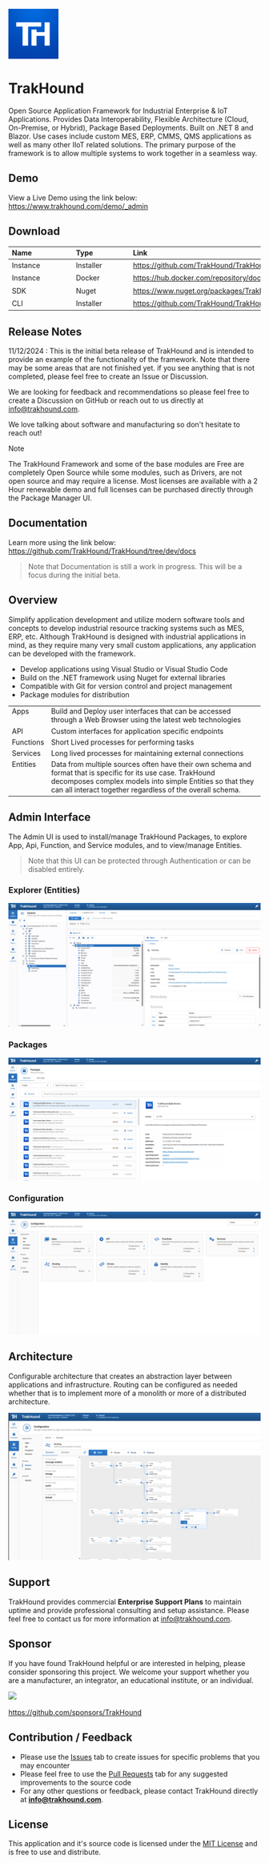 ![trakhound-logo](static/trakhound-logo-v5-100px.png)

# TrakHound
Open Source Application Framework for Industrial Enterprise & IoT Applications. Provides Data Interoperability, Flexible Architecture (Cloud, On-Premise, or Hybrid), Package Based Deployments. Built on .NET 8 and Blazor. Use cases include custom MES, ERP, CMMS, QMS applications as well as many other IIoT related solutions. The primary purpose of the framework is to allow multiple systems to work together in a seamless way.

## Demo
View a Live Demo using the link below:
https://www.trakhound.com/demo/_admin

## Download
<table>
    <thead>
        <tr>
            <th style="text-align: left;min-width: 100px;">Name</th>
            <th style="text-align: center;width: 20px;"></th>
            <th style="text-align: left;min-width: 100px;">Type</th>
            <th style="text-align: left;">Link</th>
        </tr>
    </thead>
    <tbody>
        <tr>
            <td>Instance</td>
            <td><img src="static/windows-logo.svg" style="height:20px;width:20px;vertical-align: middle;" /></td>
            <td>Installer</td>
            <td><a href="https://github.com/TrakHound/TrakHound/releases/latest">https://github.com/TrakHound/TrakHound/releases/latest</a></td>
        </tr>        
        <tr>
            <td>Instance</td>
            <td><img src="static/docker-logo.svg" style="height:20px;width:20px;vertical-align: middle;" /></td>
            <td>Docker</td>
            <td><a href="https://hub.docker.com/repository/docker/trakhound/instance">https://hub.docker.com/repository/docker/trakhound/instance</a></td>
        </tr>
        <tr>
            <td>SDK</td>
            <td><img src="static/nuget-logo.svg" style="height:20px;width:20px;vertical-align: middle;" /></td>
            <td>Nuget</td>
            <td><a href="https://www.nuget.org/packages/TrakHound">https://www.nuget.org/packages/TrakHound</a></td>
        </tr>
        <tr>
            <td>CLI</td>
            <td><img src="static/windows-logo.svg" style="height:20px;width:20px;vertical-align: middle;" /></td>
            <td>Installer</td>
            <td><a href="https://github.com/TrakHound/TrakHound/releases/latest">https://github.com/TrakHound/TrakHound/releases/latest</a></td>
        </tr>  
    </tbody>
</table>

## Release Notes
11/12/2024 : This is the initial beta release of TrakHound and is intended to provide an example of the functionality of the framework. Note that there may be some areas that are not finished yet. if you see anything that is not completed, please feel free to create an Issue or Discussion.

We are looking for feedback and recommendations so please feel free to create a Discussion on GitHub or reach out to us directly at info@trakhound.com. 

We love talking about software and manufacturing so don't hesitate to reach out!

> [!NOTE]
> The TrakHound Framework and some of the base modules are Free are completely Open Source while some modules, such as Drivers, are not open source and may require a license. Most licenses are available with a 2 Hour renewable demo and full licenses can be purchased directly through the Package Manager UI.

## Documentation
Learn more using the link below:
https://github.com/TrakHound/TrakHound/tree/dev/docs

> Note that Documentation is still a work in progress. This will be a focus during the initial beta.

## Overview
Simplify application development and utilize modern software tools and concepts to develop industrial resource tracking systems such as MES, ERP, etc. Although TrakHound is designed with industrial applications in mind, as they require many very small custom applications, any application can be developed with the framework.

- Develop applications using Visual Studio or Visual Studio Code
- Build on the .NET framework using Nuget for external libraries
- Compatible with Git for version control and project management
- Package modules for distribution

<table>
    <tbody>
        <tr>
            <td style="vertical-align: top;">Apps</td>
            <td>Build and Deploy user interfaces that can be accessed through a Web Browser using the latest web technologies</td>
        </tr>        
        <tr>
            <td style="vertical-align: top;">API</td>
            <td>Custom interfaces for application specific endpoints</td>
        </tr>
        <tr>
            <td style="vertical-align: top;">Functions</td>
            <td>Short Lived processes for performing tasks</td>
        </tr>
        <tr>
            <td style="vertical-align: top;">Services</td>
            <td>Long lived processes for maintaining external connections</td>
        </tr>  
        <tr>
            <td style="vertical-align: top;">Entities</td>
            <td>Data from multiple sources often have their own schema and format that is specific for its use case. TrakHound decomposes complex models into simple Entities so that they can all interact together regardless of the overall schema.</td>
        </tr> 
    </tbody>
</table>

## Admin Interface
The Admin UI is used to install/manage TrakHound Packages, to explore App, Api, Function, and Service modules, and to view/manage Entities. 

> Note that this UI can be protected through Authentication or can be disabled entirely.

### Explorer (Entities)
![Explorer-Entities-Screenshot](static/explorer-entities.png)

### Packages
![Packages-Screenshot](static/packages.png)

### Configuration
![Configuration-Screenshot](static/configuration.png)

## Architecture
Configurable architecture that creates an abstraction layer between applications and infrastructure. Routing can be configured as needed whether that is to implement more of a monolith or more of a distributed architecture.

![Routing-Screenshot](static/routing.png)

## Support
TrakHound provides commercial **Enterprise Support Plans** to maintain uptime and provide professional consulting and setup assistance. Please feel free to contact us for more information at info@trakhound.com.

## Sponsor
If you have found TrakHound helpful or are interested in helping, please consider sponsoring this project. We welcome your support whether you are a manufacturer, an integrator, an educational institute, or an individual.

[![](https://img.shields.io/static/v1?label=Sponsor&message=%E2%9D%A4&style=for-the-badge&logo=GitHub&color=%23fe8e86)](https://github.com/sponsors/TrakHound)

https://github.com/sponsors/TrakHound

## Contribution / Feedback
- Please use the [Issues](https://github.com/TrakHound/TrakHound/issues) tab to create issues for specific problems that you may encounter 
- Please feel free to use the [Pull Requests](https://github.com/TrakHound/TrakHound/pulls) tab for any suggested improvements to the source code
- For any other questions or feedback, please contact TrakHound directly at **info@trakhound.com**.

## License
This application and it's source code is licensed under the [MIT License](https://choosealicense.com/licenses/mit/) and is free to use and distribute.
